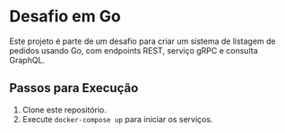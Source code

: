 # Desafio em Go

Este projeto é parte de um desafio para criar um sistema de listagem de pedidos usando Go, com endpoints REST, serviço gRPC e consulta GraphQL.

## Passos para Execução

1. Clone este repositório.
2. Execute `docker-compose up` para iniciar os serviços.


